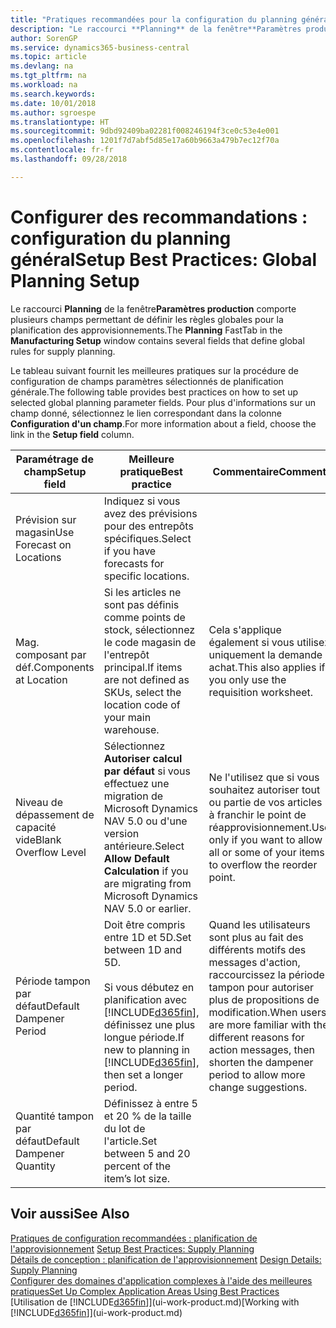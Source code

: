 ```yaml
---
title: "Pratiques recommandées pour la configuration du planning général | Microsoft Docs"
description: "Le raccourci **Planning** de la fenêtre**Paramètres production** comporte plusieurs champs permettant de définir les règles globales pour la planification des approvisionnements."
author: SorenGP
ms.service: dynamics365-business-central
ms.topic: article
ms.devlang: na
ms.tgt_pltfrm: na
ms.workload: na
ms.search.keywords: 
ms.date: 10/01/2018
ms.author: sgroespe
ms.translationtype: HT
ms.sourcegitcommit: 9dbd92409ba02281f008246194f3ce0c53e4e001
ms.openlocfilehash: 1201f7d7abf5d85e17a60b9663a479b7ec12f70a
ms.contentlocale: fr-fr
ms.lasthandoff: 09/28/2018

---
```

# <a name="setup-best-practices-global-planning-setup"></a><span data-ttu-id="b8eef-103">Configurer des recommandations : configuration du planning général</span><span class="sxs-lookup"><span data-stu-id="b8eef-103">Setup Best Practices: Global Planning Setup</span></span>
<span data-ttu-id="b8eef-104">Le raccourci **Planning** de la fenêtre**Paramètres production** comporte plusieurs champs permettant de définir les règles globales pour la planification des approvisionnements.</span><span class="sxs-lookup"><span data-stu-id="b8eef-104">The **Planning** FastTab in the **Manufacturing Setup** window contains several fields that define global rules for supply planning.</span></span>  

 <span data-ttu-id="b8eef-105">Le tableau suivant fournit les meilleures pratiques sur la procédure de configuration de champs paramètres sélectionnés de planification générale.</span><span class="sxs-lookup"><span data-stu-id="b8eef-105">The following table provides best practices on how to set up selected global planning parameter fields.</span></span> <span data-ttu-id="b8eef-106">Pour plus d'informations sur un champ donné, sélectionnez le lien correspondant dans la colonne **Configuration d'un champ**.</span><span class="sxs-lookup"><span data-stu-id="b8eef-106">For more information about a field, choose the link in the **Setup field** column.</span></span>  

|<span data-ttu-id="b8eef-107">Paramétrage de champ</span><span class="sxs-lookup"><span data-stu-id="b8eef-107">Setup field</span></span>|<span data-ttu-id="b8eef-108">Meilleure pratique</span><span class="sxs-lookup"><span data-stu-id="b8eef-108">Best practice</span></span>|<span data-ttu-id="b8eef-109">Commentaire</span><span class="sxs-lookup"><span data-stu-id="b8eef-109">Comment</span></span>|  
|-----------------|-------------------|-------------|  
|<span data-ttu-id="b8eef-110">Prévision sur magasin</span><span class="sxs-lookup"><span data-stu-id="b8eef-110">Use Forecast on Locations</span></span>|<span data-ttu-id="b8eef-111">Indiquez si vous avez des prévisions pour des entrepôts spécifiques.</span><span class="sxs-lookup"><span data-stu-id="b8eef-111">Select if you have forecasts for specific locations.</span></span>||  
|<span data-ttu-id="b8eef-112">Mag. composant par déf.</span><span class="sxs-lookup"><span data-stu-id="b8eef-112">Components at Location</span></span>|<span data-ttu-id="b8eef-113">Si les articles ne sont pas définis comme points de stock, sélectionnez le code magasin de l'entrepôt principal.</span><span class="sxs-lookup"><span data-stu-id="b8eef-113">If items are not defined as SKUs, select the location code of your main warehouse.</span></span>|<span data-ttu-id="b8eef-114">Cela s'applique également si vous utilisez uniquement la demande achat.</span><span class="sxs-lookup"><span data-stu-id="b8eef-114">This also applies if you only use the requisition worksheet.</span></span>|  
|<span data-ttu-id="b8eef-115">Niveau de dépassement de capacité vide</span><span class="sxs-lookup"><span data-stu-id="b8eef-115">Blank Overflow Level</span></span>|<span data-ttu-id="b8eef-116">Sélectionnez **Autoriser calcul par défaut** si vous effectuez une migration de Microsoft Dynamics NAV 5.0 ou d'une version antérieure.</span><span class="sxs-lookup"><span data-stu-id="b8eef-116">Select **Allow Default Calculation** if you are migrating from Microsoft Dynamics NAV 5.0 or earlier.</span></span>|<span data-ttu-id="b8eef-117">Ne l'utilisez que si vous souhaitez autoriser tout ou partie de vos articles à franchir le point de réapprovisionnement.</span><span class="sxs-lookup"><span data-stu-id="b8eef-117">Use only if you want to allow all or some of your items to overflow the reorder point.</span></span>|  
|<span data-ttu-id="b8eef-118">Période tampon par défaut</span><span class="sxs-lookup"><span data-stu-id="b8eef-118">Default Dampener Period</span></span>|<span data-ttu-id="b8eef-119">Doit être compris entre 1D et 5D.</span><span class="sxs-lookup"><span data-stu-id="b8eef-119">Set between 1D and 5D.</span></span><br /><br /> <span data-ttu-id="b8eef-120">Si vous débutez en planification avec [!INCLUDE[d365fin](includes/d365fin_md.md)], définissez une plus longue période.</span><span class="sxs-lookup"><span data-stu-id="b8eef-120">If new to planning in [!INCLUDE[d365fin](includes/d365fin_md.md)], then set a longer period.</span></span>|<span data-ttu-id="b8eef-121">Quand les utilisateurs sont plus au fait des différents motifs des messages d'action, raccourcissez la période tampon pour autoriser plus de propositions de modification.</span><span class="sxs-lookup"><span data-stu-id="b8eef-121">When users are more familiar with the different reasons for action messages, then shorten the dampener period to allow more change suggestions.</span></span>|  
|<span data-ttu-id="b8eef-122">Quantité tampon par défaut</span><span class="sxs-lookup"><span data-stu-id="b8eef-122">Default Dampener Quantity</span></span>|<span data-ttu-id="b8eef-123">Définissez à entre 5 et 20 % de la taille du lot de l'article.</span><span class="sxs-lookup"><span data-stu-id="b8eef-123">Set between 5 and 20 percent of the item’s lot size.</span></span>||  

## <a name="see-also"></a><span data-ttu-id="b8eef-124">Voir aussi</span><span class="sxs-lookup"><span data-stu-id="b8eef-124">See Also</span></span>  
 <span data-ttu-id="b8eef-125">[Pratiques de configuration recommandées : planification de l'approvisionnement](setup-best-practices-supply-planning.md) </span><span class="sxs-lookup"><span data-stu-id="b8eef-125">[Setup Best Practices: Supply Planning](setup-best-practices-supply-planning.md) </span></span>  
 <span data-ttu-id="b8eef-126">[Détails de conception : planification de l'approvisionnement](design-details-supply-planning.md) </span><span class="sxs-lookup"><span data-stu-id="b8eef-126">[Design Details: Supply Planning](design-details-supply-planning.md) </span></span>  
 [<span data-ttu-id="b8eef-127">Configurer des domaines d'application complexes à l'aide des meilleures pratiques</span><span class="sxs-lookup"><span data-stu-id="b8eef-127">Set Up Complex Application Areas Using Best Practices</span></span>](set-up-complex-application-areas-using-best-practices.md)  
 <span data-ttu-id="b8eef-128">[Utilisation de [!INCLUDE[d365fin](includes/d365fin_md.md)]](ui-work-product.md)</span><span class="sxs-lookup"><span data-stu-id="b8eef-128">[Working with [!INCLUDE[d365fin](includes/d365fin_md.md)]](ui-work-product.md)</span></span>

